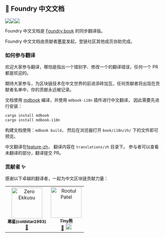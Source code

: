 ## 📖 Foundry 中文文档
[![](https://img.learnblockchain.cn/pics/20230203152047.png)](https://img.learnblockchain.cn/pics/20230208153852.png)[![](https://img.learnblockchain.cn/pics/20230203152058.png)](https://twitter.com/NUpchain)[![](https://img.learnblockchain.cn/pics/20230203152217.png)](https://discord.gg/hRZrM92hfw)


Foundry 中文文档是 [Foundry book](https://book.getfoundry.sh) 的同步翻译版。

Foundry 中文文档由贡献者[寒星](https://learnblockchain.cn/people/1123)发起，登链社区其他成员协助完成。


### 如何参与翻译

欢迎大家参与翻译，哪怕是指出一个错别字、修改一个的翻译错误，任何一个 PR 都是欢迎的。

期待大家参与，为区块链技术在中文世界的前进添砖加瓦，任何贡献者将出现在贡献者名单中，你的贡献永远被记录。



文档使用 [mdbook](https://github.com/rust-lang/mdBook) 编译，并使用 `mdbook-i18n` 插件进行中文翻译， 因此需要先进行安装：

```sh
cargo install mdbook
cargo install mdbook-i18n
```


构建文档使用：`mdbook build`， 然后在浏览器打开 `book/i18n/zh/` 下的文件即可预览。

中文翻译在[feature-zh](https://github.com/lbc-team/foundry-book-in-chinese/tree/feature-zh)， 翻译内容在 `translations/zh` 目录下。
参与者可以查看未翻译的部分，翻译提交 PR。 


### 贡献者 ✨

感谢以下卓越的翻译者，一起为中文区块链贡献力量：


<!-- ALL-CONTRIBUTORS-LIST:START - Do not remove or modify this section -->
<!-- prettier-ignore-start -->
<!-- markdownlint-disable -->

<table>
  <tbody>
    <tr>
      <td align="center"><a href="https://github.com/coldstar1993"><img src="https://avatars.githubusercontent.com/u/92623877?v=4?s=100" width="100px;" alt="Zero Ekkusu"/><br /><sub><b>寒星(coldstar1993)</b></sub></a><br /><a href="https://github.com/lbc-team/foundry-book-in-chinese/commits?author=coldstar1993" title="Documentation">📖</a></td>
      <td align="center"><a href="https://github.com/xilibi2003"><img src="https://avatars.githubusercontent.com/u/1132399?v=4?s=100" width="100px;" alt="Rootul Patel"/><br /><sub><b>Tiny熊</b></sub></a><br /><a href="https://github.com/lbc-team/foundry-book-in-chinese/commits?author=xilibi2003" title="Documentation">📖</a> <a href="https://twitter.com/tinyxiong_eth" title="Maintenance"><img src="https://learnblockchain.cn/css/default/twitter.svg" width="20px;" /></a> </td>
    </tr>
  </tbody>
</table>

<!-- markdownlint-restore -->
<!-- prettier-ignore-end -->

<!-- ALL-CONTRIBUTORS-LIST:END -->

